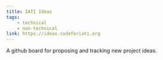 ```yaml
---
title: IATI Ideas
tags:
    - technical
    - non-technical
link: https://ideas.codeforiati.org
---
```


A github board for proposing and tracking new project ideas.

